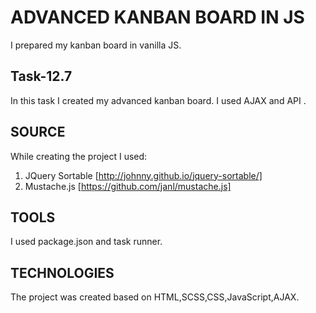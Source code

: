 # ADVANCED KANBAN BOARD IN JS

I prepared my kanban board in vanilla JS.

## Task-12.7

In this task I created my advanced kanban board. I used AJAX and API .
 
## SOURCE 
While creating the project I used: 
1. JQuery Sortable [http://johnny.github.io/jquery-sortable/]
2. Mustache.js [https://github.com/janl/mustache.js]

## TOOLS 
I used package.json and task runner.

## TECHNOLOGIES 
The project was created based on HTML,SCSS,CSS,JavaScript,AJAX.